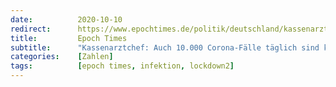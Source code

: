 ```yaml
---
date:          2020-10-10
redirect:      https://www.epochtimes.de/politik/deutschland/kassenarztchef-auch-10-000-corona-infektionen-taeglich-sind-kein-drama-wenn-nur-einer-von-1000-schwer-erkrankt-a3354242.html
title:         Epoch Times
subtitle:      "Kassenarztchef: Auch 10.000 Corona-Fälle täglich sind kein Drama – wenn nur einer von 1000 schwer erkrankt"
categories:    [Zahlen]
tags:          [epoch times, infektion, lockdown2]
---
```


